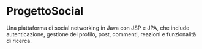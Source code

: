 # ProgettoSocial
Una piattaforma di social networking in Java con JSP e JPA, che include autenticazione, gestione del profilo, post, commenti, reazioni e funzionalità di ricerca.
